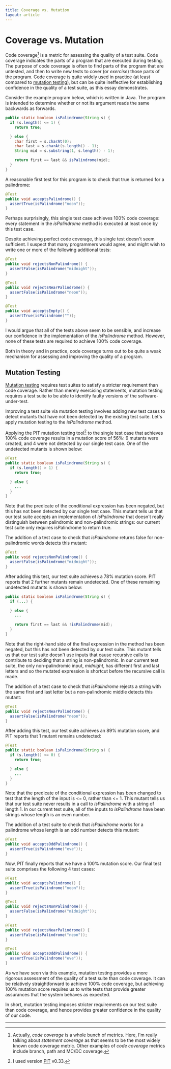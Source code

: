 ```yaml
---
title: Coverage vs. Mutation
layout: article
---
```

# Coverage vs. Mutation

Code coverage[^1] is a metric for assessing the quality of a test suite. Code coverage indicates the parts of a program that are executed during testing. The purpose of code coverage is often to find parts of the program that are untested, and then to write new tests to cover (or *exercise*) those parts of the program. Code coverage is quite widely used in practice (at least compared to [mutation testing](mutation_testing.html)), but can be quite ineffective for establishing confidence in the quality of a test suite, as this essay demonstrates.

Consider the example program below, which is written in Java. The program is intended to determine whether or not its argument reads the same backwards as forwards.

~~~ java
public static boolean isPalindrome(String s) {
  if (s.length() <= 1) {
    return true;

  } else {
    char first = s.charAt(0);
    char last = s.charAt(s.length() - 1);
    String mid = s.substring(1, s.length() - 1);

    return first == last && isPalindrome(mid);
  }
}
~~~

A reasonable first test for this program is to check that true is returned for a palindrome:

~~~ java
@Test
public void acceptsPalindrome() {
  assertTrue(isPalindrome("noon"));
}
~~~

Perhaps surprisingly, this single test case achieves 100% code coverage: every statement in the *isPalindrome* method is executed at least once by this test case.

Despite achieving perfect code coverage, this single test doesn't seem sufficient. I suspect that many programmers would agree, and might wish to write one or more of the following additional tests:

~~~ java
@Test
public void rejectsNonPalindrome() {
  assertFalse(isPalindrome("midnight"));
}

@Test
public void rejectsNearPalindrome() {
  assertFalse(isPalindrome("neon"));
}

@Test
public void acceptsEmpty() {
  assertTrue(isPalindrome(""));
}
~~~

I would argue that all of the tests above seem to be sensible, and increase our confidence in the implementation of the *isPalindrome* method. However, none of these tests are required to achieve 100% code coverage.

<!-- Despite the perfect code coverage score, I suspect that many programmers would feel that the one test case above provides insufficient evidence that this code is of high quality. They would be right to be doubtful: mutation testing of this code confirms that several further tests cases are needed, and also identifies a bug, as we shall see. -->

Both in theory and in practice, code coverage turns out to be quite a weak mechanism for assessing and improving the quality of a program.

## Mutation Testing
[Mutation testing](mutation_testing.html) requires test suites to satisfy a stricter requirement than code coverage. Rather than merely exercising statements, mutation testing requires a test suite to be able to identify faulty versions of the software-under-test.

Improving a test suite via mutation testing involves adding new test cases to detect mutants that have not been detected by the existing test suite. Let's apply mutation testing to the *isPalindrome* method.

Applying the PIT mutation testing tool[^2] to the single test case that achieves 100% code coverage results in a mutation score of 56%: 9 mutants were created, and 4 were not detected by our single test case. One of the undetected mutants is shown below:

~~~ java
@Test
public static boolean isPalindrome(String s) {
  if (s.length() > 1) {
    return true;

  } else {
    ...
  }
}
~~~

Note that the predicate of the conditional expression has been negated, but this has not been detected by our single test case. This mutant tells us that our test suite accepts an implementation of *isPalindrome* that doesn't really distinguish between palindromic and non-palindromic strings: our current test suite only requires isPalindrome to return true.

The addition of a test case to check that *isPalindrome* returns false for non-palindromic words detects this mutant:

~~~ java
@Test
public void rejectsNonPalindrome() {
  assertFalse(isPalindrome("midnight"));
}
~~~

After adding this test, our test suite achieves a 78% mutation score. PIT reports that 2 further mutants remain undetected. One of these remaining undetected mutants is shown below:

~~~ java
public static boolean isPalindrome(String s) {
  if (...) {

  } else {
    ...

    return first == last && !isPalindrome(mid);
  }
}
~~~

Note that the right-hand side of the final expression in the method has been negated, but this has not been detected by our test suite. This mutant tells us that our test suite doesn't use inputs that cause recursive calls to contribute to deciding that a string is non-palindromic. In our current test suite, the only non-palindromic input, *midnight*, has different first and last letters and so the mutated expression is shortcut before the recursive call is made.

The addition of a test case to check that *isPalindrome* rejects a string with the same first and last letter but a non-palindromic middle detects this mutant:

~~~ java
@Test
public void rejectsNearPalindrome() {
  assertFalse(isPalindrome("neon"));
}
~~~

After adding this test, our test suite achieves an 89% mutation score, and PIT reports that 1 mutant remains undetected:

~~~ java
@Test
public static boolean isPalindrome(String s) {
  if (s.length() <= 0) {
    return true;

  } else {
    ...
  }
}
~~~

Note that the predicate of the conditional expression has been changed to test that the length of the input is <= 0, rather than <= 1. This mutant tells us that our test suite never results in a call to *isPalindrome* with a string of length 1. In our current test suite, all of the inputs to *isPalindrome* have been strings whose length is an even number.

The addition of a test suite to check that *isPalindrome* works for a palindrome whose length is an odd number detects this mutant:

~~~ java
@Test
public void acceptsOddPalindrome() {
  assertTrue(isPalindrome("eve"));
}
~~~

Now, PIT finally reports that we have a 100% mutation score. Our final test suite comprises the following 4 test cases:

~~~ java
@Test
public void acceptsPalindrome() {
  assertTrue(isPalindrome("noon"));
}

@Test
public void rejectsNonPalindrome() {
  assertFalse(isPalindrome("midnight"));
}

@Test
public void rejectsNearPalindrome() {
  assertFalse(isPalindrome("neon"));
}

@Test
public void acceptsOddPalindrome() {
  assertTrue(isPalindrome("eve"));
}
~~~

As we have seen via this example, mutation testing provides a more rigorous assessment of the quality of a test suite than code coverage. It can be relatively straightforward to achieve 100% code coverage, but achieving 100% mutation score requires us to write tests that provide greater assurances that the system behaves as expected.

In short, mutation testing imposes stricter requirements on our test suite than code coverage, and hence provides greater confidence in the quality of our code.


---

  [^1]: Actually, *code coverage* is a whole bunch of metrics. Here, I'm really talking about *statement coverage* as that seems to be the most widely known code coverage metric. Other examples of *code coverage* metrics include branch, path and MC/DC coverage.
  [^2]: I used version [PIT](http://pitest.org) v0.33.
